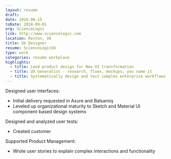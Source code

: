 ```yaml
---
layout: resume
draft:
date: 2016-08-15
toDate: 2018-09-01
org: ScienceLogic
link: http://www.sciencelogic.com
location: Reston, VA
title: UX Designer
resume: ScienceLogicUX
type: work
categories: resume workplace
highlights:
  - title: Lead product design for New UI transformation
  - title: UX Generalist - research, flows, mockups, you name it
  - title: Systematically design and test complex enterprise workflows
---
```


Designed user interfaces:

- Initial delivery requested in <span class="skill">Axure</span> and <span class="skill">Balsamiq</span>
- Leveled up organizational maturity to <span class="skill">Sketch</span> and <span class="skill">Material UI</span> component-based design systems

Designed and analyzed user tests:

- Created customer <span class="skill"></span>

Supported Product Management:

- Wrote <span class="skill">user stories</span> to explain complex interactions and functionality
